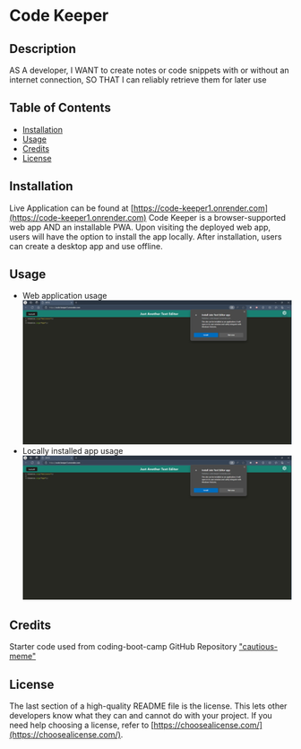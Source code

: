 # Code Keeper

## Description

AS A developer, I WANT to create notes or code snippets with or without an internet connection, SO THAT I can reliably retrieve them for later use

## Table of Contents

- [Installation](#installation)
- [Usage](#usage)
- [Credits](#credits)
- [License](#license)

## Installation
Live Application can be found at [https://code-keeper1.onrender.com](https://code-keeper1.onrender.com)
Code Keeper is a browser-supported web app AND an installable PWA. Upon visiting the deployed web app, users will have the option to install the app locally. After installation, users can create a desktop app and use offline.

## Usage

- Web application usage
![online-use](assets/img/app-demo-image.png)
- Locally installed app usage
![offline-use](assets/img/app-demo-image.png)

## Credits

Starter code used from coding-boot-camp GitHub Repository ["cautious-meme"](https://github.com/coding-boot-camp/cautious-meme)

## License

The last section of a high-quality README file is the license. This lets other developers know what they can and cannot do with your project. If you need help choosing a license, refer to [https://choosealicense.com/](https://choosealicense.com/).

